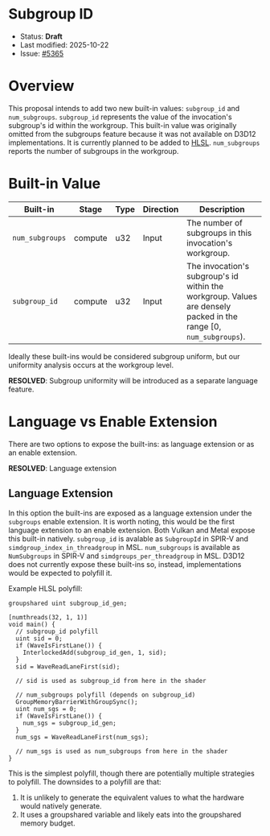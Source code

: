 # Subgroup ID


* Status: **Draft**
* Last modified: 2025-10-22
* Issue: [#5365](https://github.com/gpuweb/gpuweb/issues/5365)

# Overview

This proposal intends to add two new built-in values: `subgroup_id` and `num_subgroups`.
`subgroup_id` represents the value of the invocation's subgroup's id within the
workgroup.
This built-in value was originally omitted from the subgroups feature because
it was not available on D3D12 implementations.
It is currently planned to be added to [HLSL](https://github.com/microsoft/hlsl-specs/issues/645).
`num_subgroups` reports the number of subgroups in the workgroup.

# Built-in Value

| Built-in | Stage | Type | Direction | Description |
| -------- | ----- | ---- | --------- | ----------- |
| `num_subgroups` | compute | u32 | Input | The number of subgroups in this invocation's workgroup. |
| `subgroup_id` | compute | u32 | Input | The invocation's subgroup's id within the workgroup. Values are densely packed in the range [0, `num_subgroups`). |

Ideally these built-ins would be considered subgroup uniform, but our uniformity
analysis occurs at the workgroup level.

**RESOLVED**: Subgroup uniformity will be introduced as a separate language feature.

# Language vs Enable Extension

There are two options to expose the built-ins: as language extension or as an
enable extension.

**RESOLVED**: Language extension

## Language Extension

In this option the built-ins are exposed as a language extension under the
`subgroups` enable extension.
It is worth noting, this would be the first language extension to an
enable extension.
Both Vulkan and Metal expose this built-in natively.
`subgroup_id` is avalable as `SubgroupId` in SPIR-V and `simdgroup_index_in_threadgroup` in MSL.
`num_subgroups` is available as `NumSubgroups` in SPIR-V and `simdgroups_per_threadgroup` in MSL.
D3D12 does not currently expose these built-ins so, instead, implementations
would be expected to polyfill it.

Example HLSL polyfill:
```
groupshared uint subgroup_id_gen;

[numthreads(32, 1, 1)]
void main() {
  // subgroup_id polyfill
  uint sid = 0;
  if (WaveIsFirstLane()) {
    InterlockedAdd(subgroup_id_gen, 1, sid);
  }
  sid = WaveReadLaneFirst(sid);

  // sid is used as subgroup_id from here in the shader

  // num_subgroups polyfill (depends on subgroup_id)
  GroupMemoryBarrierWithGroupSync();
  uint num_sgs = 0;
  if (WaveIsFirstLane()) {
    num_sgs = subgroup_id_gen;
  }
  num_sgs = WaveReadLaneFirst(num_sgs);

  // num_sgs is used as num_subgroups from here in the shader
}

```

This is the simplest polyfill, though there are potentially multiple strategies
to polyfill.
The downsides to a polyfill are that:
1. It is unlikely to generate the equivalent values to what the hardware would
   natively generate.
2. It uses a groupshared variable and likely eats into the groupshared memory
   budget.

